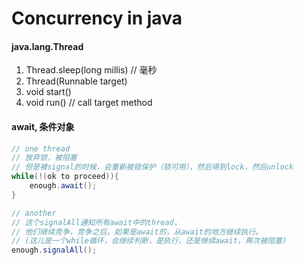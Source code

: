 # Concurrency in java

#### java.lang.Thread
1. Thread.sleep(long millis) // 毫秒
2. Thread(Runnable target)
3. void start()
4. void run() // call target method

#### await, 条件对象
```java
// one thread
// 放弃锁，被阻塞
// 但是被signal的时候，会重新被锁保护（锁可用），然后得到lock，然后unlock
while(!(ok to proceed)){
    enough.await();
}

// another
// 这个signalAll通知所有await中的thread，
// 他们继续竞争，竞争之后，如果是await的，从await的地方继续执行。
// (这儿是一个while循环，会继续判断，是执行，还是继续await，再次被阻塞)
enough.signalAll();
```
